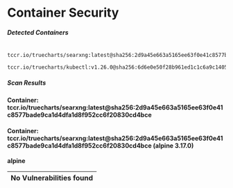 # Container Security

##### Detected Containers

          tccr.io/truecharts/searxng:latest@sha256:2d9a45e663a5165ee63f0e41c8577bade9ca1d4dfa1d8f952cc6f20830cd4bce
          tccr.io/truecharts/kubectl:v1.26.0@sha256:6d6e0e50f28b961ed1c1c6a9c140553238641591fbdc9ac7c1a348636f78c552

##### Scan Results

**Container: tccr.io/truecharts/searxng:latest@sha256:2d9a45e663a5165ee63f0e41c8577bade9ca1d4dfa1d8f952cc6f20830cd4bce**

#### Container: tccr.io/truecharts/searxng:latest@sha256:2d9a45e663a5165ee63f0e41c8577bade9ca1d4dfa1d8f952cc6f20830cd4bce (alpine 3.17.0)
    

**alpine**

      
| No Vulnerabilities found         |
|:---------------------------------|

      

